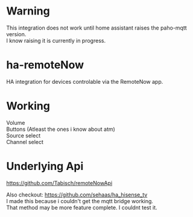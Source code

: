 # Warning
This integration does not work until home assistant raises the paho-mqtt version. \
I know raising it is currently in progress.

# ha-remoteNow
HA integration for devices controlable via the RemoteNow app.

# Working
Volume \
Buttons (Atleast the ones i know about atm) \
Source select \
Channel select

# Underlying Api
https://github.com/Tabisch/remoteNowApi

Also checkout: https://github.com/sehaas/ha_hisense_tv \
I made this because i couldn't get the mqtt bridge working. \
That method may be more feature complete. I couldnt test it.
